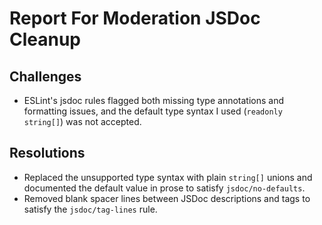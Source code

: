# Report For Moderation JSDoc Cleanup

## Challenges
- ESLint's jsdoc rules flagged both missing type annotations and formatting issues, and the default type syntax I used (`readonly string[]`) was not accepted.

## Resolutions
- Replaced the unsupported type syntax with plain `string[]` unions and documented the default value in prose to satisfy `jsdoc/no-defaults`.
- Removed blank spacer lines between JSDoc descriptions and tags to satisfy the `jsdoc/tag-lines` rule.
